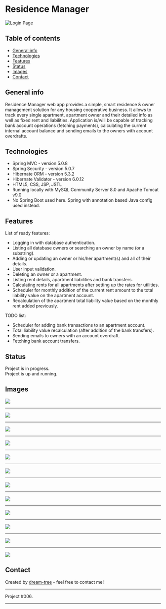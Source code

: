 # Residence Manager
![Login Page](https://github.com/dream-tree/ResidenceManager/blob/master/src/main/webapp/resources/images/login.jpg)


## Table of contents
* [General info](#general-info)
* [Technologies](#technologies)
* [Features](#features)
* [Status](#status)
* [Images](#images)
* [Contact](#contact)

## General info
Residence Manager web app provides a simple, smart residence & owner management solution for any housing cooperative business.
It allows to track every single apartment, apartment owner and their detailed info as well as fixed rent and liabilities.
Application is/will be capable of tracking bank account operations (fetching payments),
calculating the current internal account balance and sending emails to the owners with account overdrafts.

## Technologies
* Spring MVC - version 5.0.8
* Spring Security - version 5.0.7
* Hibernate ORM - version 5.3.2
* Hibernate Validator - version 6.0.12
* HTML5, CSS, JSP, JSTL <br>
* Running locally with MySQL Community Server 8.0 and Apache Tomcat v9.0 <br>
* No Spring Boot used here. Spring with annotation based Java config used instead.

## Features
List of ready features:
* Logging in with database authentication.
* Listing all database owners or searching an owner by name (or a substring).
* Adding or updating an owner or his/her apartment(s) and all of their details.
* User input validation.
* Deleting an owner or a apartment.
* Listing rent details, apartment liabilities and bank transfers.
* Calculating rents for all apartments after setting up the rates for utilities.
* Scheduler for monthly addition of the current rent amount to the total liability value on the apartment account.
* Recalculation of the apartment total liability value based on the monthly rent added previously.

TODO list:
* Scheduler for adding bank transactions to an apartment account.
* Total liability value recalculation (after addition of the bank transfers).
* Sending emails to owners with an account overdraft.
* Fetching bank account transfers.

## Status
Project is in progress.<br>
Project is up and running.

## Images
![](https://github.com/dream-tree/ResidenceManager/blob/master/src/main/webapp/resources/images/Clipboard04.jpg)

---

![](https://github.com/dream-tree/ResidenceManager/blob/master/src/main/webapp/resources/images/Clipboard05.jpg)

---

![](https://github.com/dream-tree/ResidenceManager/blob/master/src/main/webapp/resources/images/Clipboard07a.jpg)

---

![](https://github.com/dream-tree/ResidenceManager/blob/master/src/main/webapp/resources/images/Clipboard07b.jpg)

---

![](https://github.com/dream-tree/ResidenceManager/blob/master/src/main/webapp/resources/images/Clipboard07c.jpg)

---

![](https://github.com/dream-tree/ResidenceManager/blob/master/src/main/webapp/resources/images/Clipboard08.jpg)

---

![](https://github.com/dream-tree/ResidenceManager/blob/master/src/main/webapp/resources/images/Clipboard09.jpg)

---

![](https://github.com/dream-tree/ResidenceManager/blob/master/src/main/webapp/resources/images/Clipboard10.jpg)

---

![](https://github.com/dream-tree/ResidenceManager/blob/master/src/main/webapp/resources/images/Clipboard21.jpg)

---

![](https://github.com/dream-tree/ResidenceManager/blob/master/src/main/webapp/resources/images/Clipboard22.jpg)

---

![](https://github.com/dream-tree/ResidenceManager/blob/master/src/main/webapp/resources/images/Clipboard23.jpg)

---

![](https://github.com/dream-tree/ResidenceManager/blob/master/src/main/webapp/resources/images/Clipboard99last.jpg)


## Contact
Created by [dream-tree](https://www.linkedin.com/in/marcin-klimek) - feel free to contact me!


---

Project #006.

---